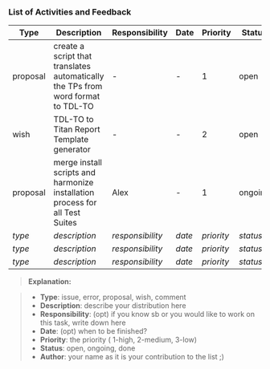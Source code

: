 ### List of Activities and Feedback

Type | Description | Responsibility | Date | Priority | Status | Author
---- | ----------- | -------------- | ---- | -------- | ------ | ------
proposal | create a script that translates automatically the TPs from word format to TDL-TO | - | - | 1 | open | Sascha
wish | TDL-TO to Titan Report Template generator | - | - | 2 | open | Alex
proposal | merge install scripts and harmonize installation process for all Test Suites | Alex | - | 1 | ongoing | Alex
*type* | *description* | *responsibility* | *date* | *priority* | *status* | *author*
*type* | *description* | *responsibility* | *date* | *priority* | *status* | *author*
*type* | *description* | *responsibility* | *date* | *priority* | *status* | *author*

> **Explanation:**

> - **Type**:  issue, error, proposal, wish, comment
>- **Description**: describe your distribution here
>- **Responsibility**: (opt) if you know sb or you would like to work on this task, write down here
>- **Date**:  (opt) when to be finished?
>- **Priority**: the priority ( 1-high, 2-medium, 3-low)
>- **Status**: open, ongoing, done 
>- **Author**: your name as it is your contribution to the list ;)
